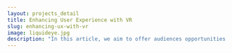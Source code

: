 ```yaml
---
layout: projects_detail
title: Enhancing User Experience with VR
slug: enhancing-ux-with-vr
image: liquideye.jpg
description: "In this article, we aim to offer audiences opportunities to have an immersive experience with the statistical figures in the news. We go beyond the current numerical information representation method to develop a new system for improving the numerical experience. We implemented three different conditions for representing numerical information: 1) text, 2) infographic, 3) VR. We will observe user responses to these methods by measuring engagement, immersion and flow status to detect narrative experience. It is assumed that the VR narrative will provide a more immersive user experience. The main purpose of journalism is to deliver information that is necessary for citizens, communities, and societies to make better decisions. Statistical data is one of the essential elements to comprehend the information about themselves, the community, and society. Since the number is the core element of the statistics, our research will propose the new method to achieve the purpose of the journalism by transforming numbers into life-sized materials."
---
```

